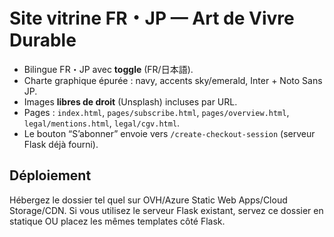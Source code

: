 # Site vitrine FR・JP — Art de Vivre Durable

- Bilingue FR・JP avec **toggle** (FR/日本語).
- Charte graphique épurée : navy, accents sky/emerald, Inter + Noto Sans JP.
- Images **libres de droit** (Unsplash) incluses par URL.
- Pages : `index.html`, `pages/subscribe.html`, `pages/overview.html`, `legal/mentions.html`, `legal/cgv.html`.
- Le bouton “S’abonner” envoie vers `/create-checkout-session` (serveur Flask déjà fourni).

## Déploiement
Hébergez le dossier tel quel sur OVH/Azure Static Web Apps/Cloud Storage/CDN. Si vous utilisez le serveur Flask existant, servez ce dossier en statique OU placez les mêmes templates côté Flask.
